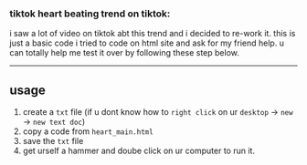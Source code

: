 ### tiktok heart beating trend on tiktok:
i saw a lot of video on tiktok abt this trend and i decided to re-work it. this is just a basic code i tried to code on html site and ask for my friend help. u can totally help me test it over by following these step below.

---

## usage

1. create a `txt` file (if u dont know how to `right click` on ur `desktop` -> `new` -> `new text doc`)
2. copy a code from `heart_main.html` 
3. save the `txt` file
4. get urself a hammer and doube click on ur computer to run it. 
